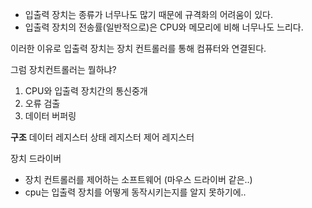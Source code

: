 
- 입출력 장치는 종류가 너무나도 많기 때문에 규격화의 어려움이 있다.
- 입출력 장치의 전송률(일반적으로)은 CPU와 메모리에 비해 너무나도 느리다.

이러한 이유로 입출력 장치는 장치 컨트롤러를 통해 컴퓨터와 연결된다.

그럼 장치컨트롤러는 뭘하냐?

1. CPU와 입출력 장치간의 통신중개
2. 오류 검출
3. 데이터 버퍼링

**구조**
데이터 레지스터
상태 레지스터
제어 레지스터

장치 드라이버
- 장치 컨트롤러를 제어하는 소프트웨어 (마우스 드라이버 같은..)
- cpu는 입출력 장치를 어떻게 동작시키는지를 알지 못하기에..
